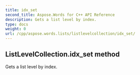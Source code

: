 ```yaml
---
title: idx_set
second_title: Aspose.Words for C++ API Reference
description: Gets a list level by index. 
type: docs
weight: 0
url: /cpp/aspose.words.lists/listlevelcollection/idx_set/
---
```

## ListLevelCollection.idx_set method


Gets a list level by index.

